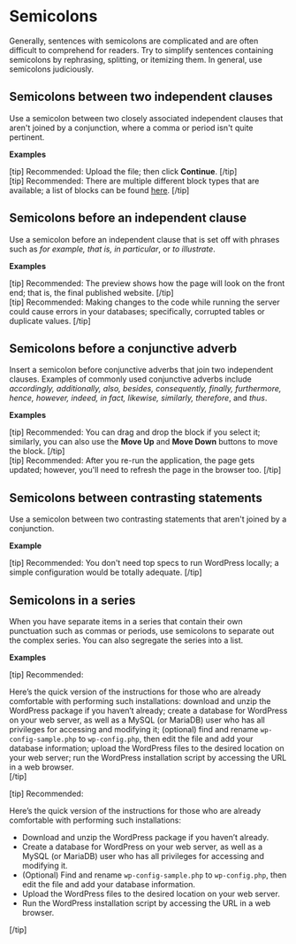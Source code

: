 # Semicolons

Generally, sentences with semicolons are complicated and are often difficult to comprehend for readers. Try to simplify sentences containing semicolons by rephrasing, splitting, or itemizing them. In general, use semicolons judiciously.

## Semicolons between two independent clauses

Use a semicolon between two closely associated independent clauses that aren't joined by a conjunction, where a comma or period isn't quite pertinent.

**Examples**  

[tip] Recommended: Upload the file; then click **Continue**. [/tip]  
[tip] Recommended: There are multiple different block types that are available; a list of blocks can be found [here](https://wordpress.org/support/article/blocks/). [/tip]

## Semicolons before an independent clause

Use a semicolon before an independent clause that is set off with phrases such as *for example, that is, in particular*, or *to illustrate*.

**Examples**  

[tip] Recommended: The preview shows how the page will look on the front end; that is, the final published website. [/tip]  
[tip] Recommended: Making changes to the code while running the server could cause errors in your databases; specifically, corrupted tables or duplicate values. [/tip]

## Semicolons before a conjunctive adverb

Insert a semicolon before conjunctive adverbs that join two independent clauses. Examples of commonly used conjunctive adverbs include *accordingly, additionally, also, besides, consequently, finally, furthermore, hence, however, indeed, in fact, likewise, similarly, therefore*, and *thus*.

**Examples**  

[tip] Recommended: You can drag and drop the block if you select it; similarly, you can also use the **Move Up** and **Move Down** buttons to move the block. [/tip]  
[tip] Recommended: After you re-run the application, the page gets updated; however, you'll need to refresh the page in the browser too. [/tip]

## Semicolons between contrasting statements

Use a semicolon between two contrasting statements that aren't joined by a conjunction.

**Example**  

[tip] Recommended: You don't need top specs to run WordPress locally; a simple configuration would be totally adequate. [/tip]  

## Semicolons in a series

When you have separate items in a series that contain their own punctuation such as commas or periods, use semicolons to separate out the complex series. You can also segregate the series into a list.

**Examples**  

[tip] Recommended:  

Here’s the quick version of the instructions for those who are already comfortable with performing such installations: download and unzip the WordPress package if you haven’t already; create a database for WordPress on your web server, as well as a MySQL (or MariaDB) user who has all privileges for accessing and modifying it; (optional) find and rename `wp-config-sample.php` to `wp-config.php`, then edit the file and add your database information; upload the WordPress files to the desired location on your web server; run the WordPress installation script by accessing the URL in a web browser.  
[/tip]  

[tip] Recommended:  

Here’s the quick version of the instructions for those who are already comfortable with performing such installations:
- Download and unzip the WordPress package if you haven’t already.
- Create a database for WordPress on your web server, as well as a MySQL (or MariaDB) user who has all privileges for accessing and modifying it.
- (Optional) Find and rename `wp-config-sample.php` to `wp-config.php`, then edit the file and add your database information.
- Upload the WordPress files to the desired location on your web server.
- Run the WordPress installation script by accessing the URL in a web browser.  

[/tip]
